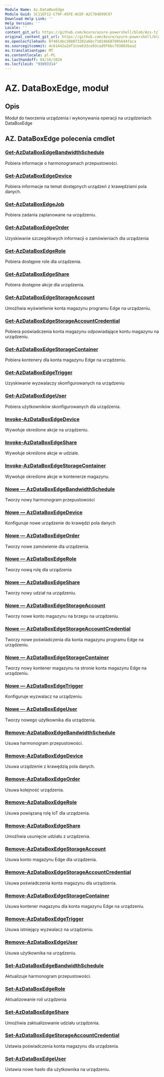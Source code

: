 ```yaml
---
Module Name: Az.DataBoxEdge
Module Guid: 3C11EF12-C79F-45FE-ACDF-A2C784D99C97
Download Help Link: ''
Help Version: ''
Locale: ''
content_git_url: https://github.com/Azure/azure-powershell/blob/Azs-tzl/src/DataBoxEdge/DataBoxEdge/help/Az.DataBoxEdge.md
original_content_git_url: https://github.com/Azure/azure-powershell/blob/Azs-tzl/src/DataBoxEdge/DataBoxEdge/help/Az.DataBoxEdge.md
ms.openlocfilehash: 8f4014bc208073202a6bc71024b687d95644faca
ms.sourcegitcommit: 4c61442a2df1cee633ce93cad9f6bc793803baa2
ms.translationtype: MT
ms.contentlocale: pl-PL
ms.lasthandoff: 04/16/2020
ms.locfileid: "93893314"
---
```

# AZ. DataBoxEdge, moduł
## Opis
Moduł do tworzenia urządzenia i wykonywania operacji na urządzeniach DataBoxEdge

## AZ. DataBoxEdge polecenia cmdlet
### [Get-AzDataBoxEdgeBandwidthSchedule](Get-AzDataBoxEdgeBandwidthSchedule.md)
Pobiera informacje o harmonogramach przepustowości.

### [Get-AzDataBoxEdgeDevice](Get-AzDataBoxEdgeDevice.md)
Pobiera informacje na temat dostępnych urządzeń z krawędziami pola danych.

### [Get-AzDataBoxEdgeJob](Get-AzDataBoxEdgeJob.md)
Pobiera zadania zaplanowane na urządzeniu.

### [Get-AzDataBoxEdgeOrder](Get-AzDataBoxEdgeOrder.md)
Uzyskiwanie szczegółowych informacji o zamówieniach dla urządzenia

### [Get-AzDataBoxEdgeRole](Get-AzDataBoxEdgeRole.md)
Pobiera dostępne role dla urządzenia.

### [Get-AzDataBoxEdgeShare](Get-AzDataBoxEdgeShare.md)
Pobiera dostępne akcje dla urządzenia.

### [Get-AzDataBoxEdgeStorageAccount](Get-AzDataBoxEdgeStorageAccount.md)
Umożliwia wyświetlenie konta magazynu programu Edge na urządzeniu.

### [Get-AzDataBoxEdgeStorageAccountCredential](Get-AzDataBoxEdgeStorageAccountCredential.md)
Pobiera poświadczenia konta magazynu odpowiadające kontu magazynu na urządzeniu.

### [Get-AzDataBoxEdgeStorageContainer](Get-AzDataBoxEdgeStorageContainer.md)
Pobiera kontenery dla konta magazynu Edge na urządzeniu.

### [Get-AzDataBoxEdgeTrigger](Get-AzDataBoxEdgeTrigger.md)
Uzyskiwanie wyzwalaczy skonfigurowanych na urządzeniu
 

### [Get-AzDataBoxEdgeUser](Get-AzDataBoxEdgeUser.md)
Pobiera użytkowników skonfigurowanych dla urządzenia.

### [Invoke-AzDataBoxEdgeDevice](Invoke-AzDataBoxEdgeDevice.md)
Wywołuje określone akcje na urządzeniu.

### [Invoke-AzDataBoxEdgeShare](Invoke-AzDataBoxEdgeShare.md)
Wywołuje określone akcje w udziale.

### [Invoke-AzDataBoxEdgeStorageContainer](Invoke-AzDataBoxEdgeStorageContainer.md)
Wywołuje określone akcje w kontenerze magazynu.

### [Nowe — AzDataBoxEdgeBandwidthSchedule](New-AzDataBoxEdgeBandwidthSchedule.md)
Tworzy nowy harmonogram przepustowości

### [Nowe — AzDataBoxEdgeDevice](New-AzDataBoxEdgeDevice.md)
Konfiguruje nowe urządzenie do krawędzi pola danych

### [Nowe — AzDataBoxEdgeOrder](New-AzDataBoxEdgeOrder.md)
Tworzy nowe zamówienie dla urządzenia.

### [Nowe — AzDataBoxEdgeRole](New-AzDataBoxEdgeRole.md)
Tworzy nową rolę dla urządzenia

### [Nowe — AzDataBoxEdgeShare](New-AzDataBoxEdgeShare.md)
Tworzy nowy udział na urządzeniu.

### [Nowe — AzDataBoxEdgeStorageAccount](New-AzDataBoxEdgeStorageAccount.md)
Tworzy nowe konto magazynu na brzegu na urządzeniu.

### [Nowe — AzDataBoxEdgeStorageAccountCredential](New-AzDataBoxEdgeStorageAccountCredential.md)
Tworzy nowe poświadczenia dla konta magazynu programu Edge na urządzeniu.

### [Nowe — AzDataBoxEdgeStorageContainer](New-AzDataBoxEdgeStorageContainer.md)
Tworzy nowy kontener magazynu na stronie konta magazynu Edge na urządzeniu.

### [Nowe — AzDataBoxEdgeTrigger](New-AzDataBoxEdgeTrigger.md)
Konfiguruje wyzwalacz na urządzeniu.

### [Nowe — AzDataBoxEdgeUser](New-AzDataBoxEdgeUser.md)
Tworzy nowego użytkownika dla urządzenia.

### [Remove-AzDataBoxEdgeBandwidthSchedule](Remove-AzDataBoxEdgeBandwidthSchedule.md)
Usuwa harmonogram przepustowości.

### [Remove-AzDataBoxEdgeDevice](Remove-AzDataBoxEdgeDevice.md)
Usuwa urządzenie z krawędzią pola danych.

### [Remove-AzDataBoxEdgeOrder](Remove-AzDataBoxEdgeOrder.md)
Usuwa kolejność urządzenia.

### [Remove-AzDataBoxEdgeRole](Remove-AzDataBoxEdgeRole.md)
Usuwa powiązaną rolę IoT dla urządzenia.

### [Remove-AzDataBoxEdgeShare](Remove-AzDataBoxEdgeShare.md)
Umożliwia usunięcie udziału z urządzenia.

### [Remove-AzDataBoxEdgeStorageAccount](Remove-AzDataBoxEdgeStorageAccount.md)
Usuwa konto magazynu Edge dla urządzenia.

### [Remove-AzDataBoxEdgeStorageAccountCredential](Remove-AzDataBoxEdgeStorageAccountCredential.md)
Usuwa poświadczenia konta magazynu dla urządzenia.

### [Remove-AzDataBoxEdgeStorageContainer](Remove-AzDataBoxEdgeStorageContainer.md)
Usuwa kontener magazynu dla konta magazynu Edge na urządzeniu.

### [Remove-AzDataBoxEdgeTrigger](Remove-AzDataBoxEdgeTrigger.md)
Usuwa istniejący wyzwalacz na urządzeniu.

### [Remove-AzDataBoxEdgeUser](Remove-AzDataBoxEdgeUser.md)
Usuwa użytkownika na urządzeniu.

### [Set-AzDataBoxEdgeBandwidthSchedule](Set-AzDataBoxEdgeBandwidthSchedule.md)
Aktualizuje harmonogram przepustowości.

### [Set-AzDataBoxEdgeRole](Set-AzDataBoxEdgeRole.md)
Aktualizowanie roli urządzenia

### [Set-AzDataBoxEdgeShare](Set-AzDataBoxEdgeShare.md)
Umożliwia zaktualizowanie udziału urządzenia.

### [Set-AzDataBoxEdgeStorageAccountCredential](Set-AzDataBoxEdgeStorageAccountCredential.md)
Ustawia poświadczenia konta magazynu dla urządzenia.

### [Set-AzDataBoxEdgeUser](Set-AzDataBoxEdgeUser.md)
Ustawia nowe hasło dla użytkownika na urządzeniu.

